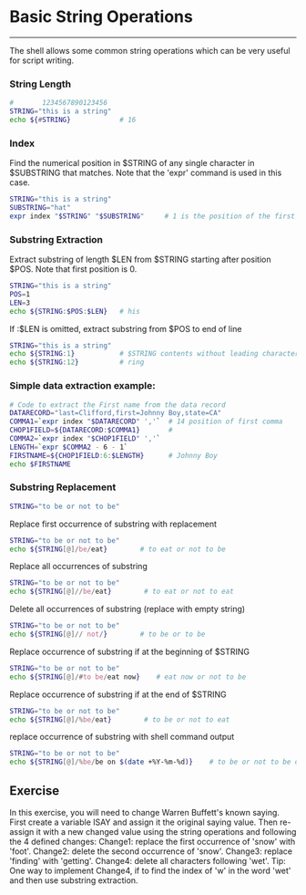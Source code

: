 # Basic String Operations

---

The shell allows some common string operations which can be very useful for script writing.

### String Length

```bash
#       1234567890123456
STRING="this is a string"
echo ${#STRING}            # 16
```

### Index

Find the numerical position in $STRING of any single character in $SUBSTRING that matches. Note that the 'expr' command is used in this case.

```bash
STRING="this is a string"
SUBSTRING="hat"
expr index "$STRING" "$SUBSTRING"     # 1 is the position of the first 't' in $STRING
```

### Substring Extraction

Extract substring of length $LEN from $STRING starting after position $POS. Note that first position is 0.

```bash
STRING="this is a string"
POS=1
LEN=3
echo ${STRING:$POS:$LEN}   # his
```

If :$LEN is omitted, extract substring from $POS to end of line

```bash
STRING="this is a string"
echo ${STRING:1}           # $STRING contents without leading character
echo ${STRING:12}          # ring
```

### Simple data extraction example:

```bash
# Code to extract the First name from the data record
DATARECORD="last=Clifford,first=Johnny Boy,state=CA"
COMMA1=`expr index "$DATARECORD" ','`  # 14 position of first comma
CHOP1FIELD=${DATARECORD:$COMMA1}       #
COMMA2=`expr index "$CHOP1FIELD" ','`
LENGTH=`expr $COMMA2 - 6 - 1`
FIRSTNAME=${CHOP1FIELD:6:$LENGTH}      # Johnny Boy
echo $FIRSTNAME
```

### Substring Replacement

```bash
STRING="to be or not to be"
```

Replace first occurrence of substring with replacement

```bash
STRING="to be or not to be"
echo ${STRING[@]/be/eat}        # to eat or not to be
```

Replace all occurrences of substring

```bash
STRING="to be or not to be"
echo ${STRING[@]//be/eat}        # to eat or not to eat
```

Delete all occurrences of substring (replace with empty string)

```bash
STRING="to be or not to be"
echo ${STRING[@]// not/}        # to be or to be
```

Replace occurrence of substring if at the beginning of $STRING

```bash
STRING="to be or not to be"
echo ${STRING[@]/#to be/eat now}    # eat now or not to be
```

Replace occurrence of substring if at the end of $STRING

```bash
STRING="to be or not to be"
echo ${STRING[@]/%be/eat}        # to be or not to eat
```

replace occurrence of substring with shell command output

```bash
STRING="to be or not to be"
echo ${STRING[@]/%be/be on $(date +%Y-%m-%d)}    # to be or not to be on 2012-06-14
```

## Exercise

In this exercise, you will need to change Warren Buffett's known saying. First create a variable ISAY and assign it the original saying value. Then re-assign it with a new changed value using the string operations and following the 4 defined changes: Change1: replace the first occurrence of 'snow' with 'foot'. Change2: delete the second occurrence of 'snow'. Change3: replace 'finding' with 'getting'. Change4: delete all characters following 'wet'. Tip: One way to implement Change4, if to find the index of 'w' in the word 'wet' and then use substring extraction.
